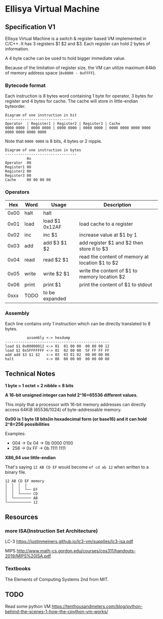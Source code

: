 # Ellisya Virtual Machine

## Specification V1

Ellisya Virtual Machine is a switch & register based VM implemented in C/C++. It has 3 registers $1 $2 and $3. Each register can hold 2 bytes of information. 

A 4 byte cache can be used to hold bigger immediate value.

Because of the limitation of register size, the VM can utilize maximum 64kb of memory address space (`0x0000 - 0xFFFF`).

### Bytecode format

Each instruction is 8 bytes word containing 1 byte for operator, 3 bytes for register and 4 bytes for cache.
The cache will store in little-endian byteorder. 

```text
Diagram of one instruction in bit
-------------------------------
Operator  | Register1 | Register2 | Register3 | Cache
0000 0000 | 0000 0000 | 0000 0000 | 0000 0000 | 0000 0000 0000 0000 0000 0000 0000 0000
```
Note that `0000 0000` is 8 bits, 4 bytes or 2 nipple.

```text
Diagram of one instruction in bytes
---------------------------------
          0x
Operator  00
Register1 00
Register2 00
Register3 00
Cache     00 00 00 00                   
```
### Operators

Hex | Word  | Usage       | Description
----|-------|-------------|------------|
0x00| halt  | halt |  |
0x01| load  | load $1 0x12AF | load cache to a register
0x02| inc   | inc  $1      | increase value at $1 by 1
0x03| add   | add  $3 $1 $2| add register $1 and $2 then store it to $3 
0x04| read  | read $2 $1   | read the content of memory at location $1 to $2
0x05| write | write $2 $1  | write the content of $1 to memory location $2
0x06| print | print $1     | print the content of $1 to stdout  
0xxx| TODO  | to be expanded |

### Assembly

Each line contains only 1 instruction which can be directly translated to 8 bytes.

```text
          assembly <-> hexdump
------------------------------------------------
load $1 0x00000012 <-> 01  01 00 00  00 00 00 12
load $2 0x5FFFFFFF <-> 01  02 00 00  5F FF FF FF
add add $3 $1 $2   <-> 03  03 01 02  00 00 00 00
halt               <-> 00  00 00 00  00 00 00 00
```

## Technical Notes

**1 byte = 1 octet = 2 nibble = 8 bits**

**A 16-bit unsigned integer can hold 2^16=65536 different values.**

This imply that a processor with 16-bit memory addresses can directly access 64KiB (65536/1024) of byte-addressable memory.

**0x00 is 1 byte (8 bits)in hexadecimal form (or base16) and it can hold 2^8=256 possibilities**

Examples:

* 004 -> 0x 04 -> 0b 0000 0100
* 256 -> 0x FF -> 0b 1111 1111 

**X86_64 use little-endian**

That's saying `12 AB CD EF` would become `ef cd ab 12` when written to a binary file.

```text
12 AB CD EF memory 
│  │  │  |
│  │  │  └── EF
│  │  └───── CD
│  └──────── AB
└─────────── 12
```

## Resources
### more ISA(Instruction Set Architecture)
LC-3  <https://justinmeiners.github.io/lc3-vm/supplies/lc3-isa.pdf>

MIPS <http://www.math-cs.gordon.edu/courses/cps311/handouts-2019/MIPS%20ISA.pdf>
### Textbooks
The Elements of Computing Systems 2nd from MIT.

## TODO

Read some python VM <https://tenthousandmeters.com/blog/python-behind-the-scenes-1-how-the-cpython-vm-works/>
